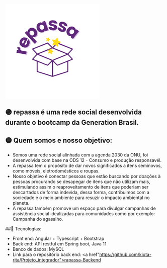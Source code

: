 <img align="center" width="300px" src="https://github.com/kiota-rita/repassa_front/blob/main/repassa_logo__3_-removebg-preview.png">

## 🟣 repassa é uma rede social desenvolvida durante o bootcamp da Generation Brasil.

## 🟡 Quem somos e nosso objetivo:
- Somos uma rede social alinhada com a agenda 2030 da ONU, foi desenvolvida com base na ODS 12 - Consumo e produção responsavél. 
- A repassa tem o propósito de dar novos significados a itens seminovos, como móveis, eletrodomésticos e roupas. 
- Nosso objetivo é conectar pessoas que estão buscando por doações à pessoas procurando se desapegar de itens que não utilizam mais, estimulando assim o reaproveitamento de itens que poderiam ser descartados de forma indevida, dessa forma, contribuimos com a sociedade e o meio ambiente para resuzir o impacto ambiental no planeta.
- A repassa também promove um espaço para divulgar campanhas de assistência social idealizadas para comunidades como por exemplo: Campanha do agasalho.

##🔵 Tecnologias:
- Front end: Angular + Typescript + Bootstrap
- Back end: API restful em Spring boot, Java 11
- Banco de dados: MySQL
- Link para o repositório back end: <a href"https://github.com/kiota-rita/Projeto_integrador">rapassa-Backend</a>
